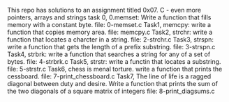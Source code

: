 This repo has solutions to an assignment titled 0x07. C - even more pointers, arrays and strings
task 0, 0.memset: 
	 Write a function that fills memory with a constant byte.
	file: 0-memset.c
Task1, memcpy:
	write a function that copies memory area.
	file: memcpy.c
Task2, strchr:
	write a function that locates a charcter in a string.
	file: 2-strchr.c
Task3, strspn:
	write a function that gets the length of a prefix substring.
	file: 3-strspn.c
Task4, strbrk:
	write a function that searches a string for any of a set of bytes.
	file: 4-strbrk.c
Task5, strstr:
	write a functin that locates a substring.
	file: 5-strstr.c
Task6, chess is menal torture.
	write a function that prints the cessboard.
	file: 7-print_chessboard.c
Task7, The line of life is a ragged diagonal between duty and desire.
	Write a function that prints the sum of the two diagonals of a square matrix of integers
	file: 8-print_diagsums.c
